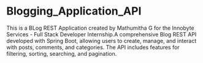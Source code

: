# Blogging_Application_API
This is a BLog REST Application created by Mathumitha G for the Innobyte Services - Full Stack Developer Internship.A comprehensive Blog REST API developed with Spring Boot, allowing users to create, manage, and interact with posts, comments, and categories. The API includes features for filtering, sorting, searching, and pagination.
